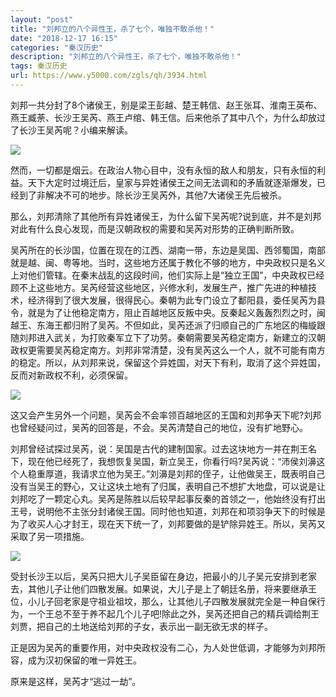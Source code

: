 ```yaml
---
layout: "post"
title: "刘邦立的八个异性王，杀了七个，唯独不敢杀他！"
date: "2018-12-17 16:15"
categories: "秦汉历史"
description: "刘邦立的八个异性王，杀了七个，唯独不敢杀他！"
tags: 秦汉历史
url: https://www.y5000.com/zgls/qh/3934.html
---
```






刘邦一共分封了8个诸侯王，别是梁王彭越、楚王韩信、赵王张耳、淮南王英布、燕王臧荼、长沙王吴芮、燕王卢绾、韩王信。后来他杀了其中八个，为什么却放过了长沙王吴芮呢？小编来解读。

![](https://img.y5000.com/uploads/allimg/161026/8-161026144412913.jpg)

然而，一切都是烟云。在政治人物心目中，没有永恒的敌人和朋友，只有永恒的利益。天下大定时过境迁后，皇家与异姓诸侯王之间无法调和的矛盾就逐渐爆发，已经到了非解决不可的地步。除长沙王吴芮外，其他7大诸侯王先后被杀。

那么，刘邦清除了其他所有异姓诸侯王，为什么留下吴芮呢?说到底，并不是刘邦对此有什么良心发现，而是汉朝政权的需要和吴芮对形势的正确判断所致。

吴芮所在的长沙国，位置在现在的江西、湖南一带，东边是吴国、西邻蜀国，南部就是越、闽、粤等地。当时，这些地方还属于教化不够的地方，中央政权只是名义上对他们管辖。在秦末战乱的这段时间，他们实际上是“独立王国”，中央政权已经顾不上这些地方。吴芮经营这些地区，兴修水利，发展生产，推广先进的种植技术，经济得到了很大发展，很得民心。秦朝为此专门设立了鄱阳县，委任吴芮为县令，就是为了让他稳定南方，阻止百越地区反叛中央。反秦起义轰轰烈烈之时，闽越王、东海王都归附了吴芮。不但如此，吴芮还派了归顺自己的广东地区的梅縼跟随刘邦进入武关，为打败秦军立下了功劳。秦朝需要吴芮稳定南方，新建立的汉朝政权更需要吴芮稳定南方。刘邦非常清楚，没有吴芮这么一个人，就不可能有南方的稳定。所以，从刘邦来说，保留这个异姓国，对天下有利，取消了这个异姓国，反而对新政权不利，必须保留。

![](https://img.y5000.com/uploads/allimg/161026/8-16102614441c33.jpg)

这又会产生另外一个问题，吴芮会不会率领百越地区的王国和刘邦争天下呢?刘邦也曾经疑问过，吴芮的回答是，不会。吴芮清楚自己的地位，没有扩地野心。

刘邦曾经试探过吴芮，说：吴国是古代的建制国家。过去这块地方一并在荆王名下，现在他已经死了，我想恢复吴国，新立吴王，你看行吗?吴芮说：“沛侯刘濞这个人稳重厚道，我请求立他为吴王。”刘濞是刘邦的侄子，让他做吴王，既表明自己没有当吴王的野心，又让这块土地有了归属，表明自己不想扩大地盘，可以说是让刘邦吃了一颗定心丸。吴芮是陈胜以后较早起事反秦的首领之一，他始终没有打出王号，说明他不主张分封诸侯王国。同时他也知道，刘邦在和项羽争天下的时候是为了收买人心才封王，现在天下统一了，刘邦要做的是铲除异姓王。所以，吴芮又采取了另一项措施。

![](https://img.y5000.com/uploads/allimg/161026/8-16102614442NP.jpg)

受封长沙王以后，吴芮只把大儿子吴臣留在身边，把最小的儿子吴元安排到老家去，其他儿子让他们四散发展。如果说，大儿子是上了朝廷名册，将来要继承王位，小儿子回老家是守祖业祖坟，那么，让其他儿子四散发展就完全是一种自保行为，一个王总不至于养不起几个儿子吧!除此之外，吴芮还把自己的精兵调给荆王刘贾，把自己的土地送给刘邦的子女，表示出一副无欲无求的样子。

正是因为吴芮的重要作用，对中央政权没有二心，为人处世低调，才能够为刘邦所容，成为汉初保留的唯一异姓王。

原来是这样，吴芮才“逃过一劫”。
